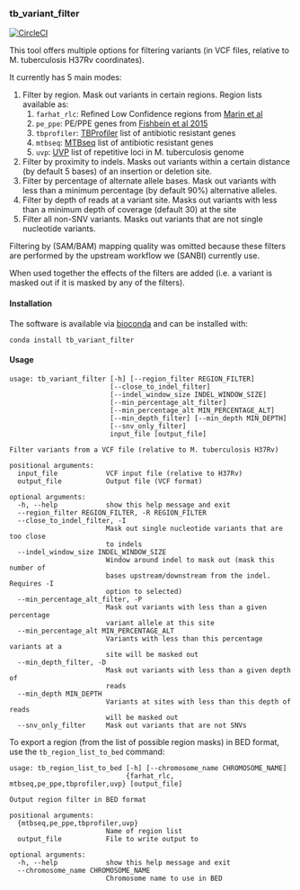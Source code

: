 ### tb_variant_filter

[![CircleCI](https://circleci.com/gh/COMBAT-TB/tb_variant_filter.svg?style=svg)](https://circleci.com/gh/COMBAT-TB/tb_variant_filter)

This tool offers multiple options for filtering variants (in VCF files, relative to M. tuberculosis H37Rv coordinates).

It currently has 5 main modes:

1. Filter by region. Mask out variants in certain regions. Region lists available as:
    1. `farhat_rlc`: Refined Low Confidence regions from [Marin et al](https://www.biorxiv.org/content/10.1101/2021.04.08.438862v1.full)
    1. `pe_ppe`: PE/PPE genes from [Fishbein et al 2015](https://onlinelibrary.wiley.com/doi/full/10.1111/mmi.12981)
    2. `tbprofiler`: [TBProfiler](http://tbdr.lshtm.ac.uk/) list of antibiotic resistant genes
    3. `mtbseq`: [MTBseq](https://github.com/ngs-fzb/MTBseq_source) list of antibiotic resistant genes
    4. `uvp`: [UVP](https://github.com/CPTR-ReSeqTB/UVP) list of repetitive loci in M. tuberculosis genome
2. Filter by proximity to indels. Masks out variants within a certain distance (by default 5 bases) of an insertion or
 deletion site.
3. Filter by percentage of alternate allele bases. Mask out variants with less than a minimum percentage 
(by default 90%) alternative alleles.
4. Filter by depth of reads at a variant site. Masks out variants with less than a minimum depth of coverage 
(default 30) at the site
5. Filter all non-SNV variants. Masks out variants that are not single nucleotide variants.

Filtering by (SAM/BAM) mapping quality was omitted because these filters are performed by the upstream 
workflow we (SANBI) currently use.
 
When used together the effects of the filters are added (i.e. a variant is masked out if it is masked by any of the filters).

#### Installation

The software is available via [bioconda](https://bioconda.github.io/) and can be installed with:

```
conda install tb_variant_filter
```

#### Usage
```
usage: tb_variant_filter [-h] [--region_filter REGION_FILTER]
                         [--close_to_indel_filter]
                         [--indel_window_size INDEL_WINDOW_SIZE]
                         [--min_percentage_alt_filter]
                         [--min_percentage_alt MIN_PERCENTAGE_ALT]
                         [--min_depth_filter] [--min_depth MIN_DEPTH]
                         [--snv_only_filter]
                         input_file [output_file]

Filter variants from a VCF file (relative to M. tuberculosis H37Rv)

positional arguments:
  input_file            VCF input file (relative to H37Rv)
  output_file           Output file (VCF format)

optional arguments:
  -h, --help            show this help message and exit
  --region_filter REGION_FILTER, -R REGION_FILTER
  --close_to_indel_filter, -I
                        Mask out single nucleotide variants that are too close
                        to indels
  --indel_window_size INDEL_WINDOW_SIZE
                        Window around indel to mask out (mask this number of
                        bases upstream/downstream from the indel. Requires -I
                        option to selected)
  --min_percentage_alt_filter, -P
                        Mask out variants with less than a given percentage
                        variant allele at this site
  --min_percentage_alt MIN_PERCENTAGE_ALT
                        Variants with less than this percentage variants at a
                        site will be masked out
  --min_depth_filter, -D
                        Mask out variants with less than a given depth of
                        reads
  --min_depth MIN_DEPTH
                        Variants at sites with less than this depth of reads
                        will be masked out
  --snv_only_filter     Mask out variants that are not SNVs
```

To export a region (from the list of possible region masks) in BED format, use the `tb_region_list_to_bed` command:


```
usage: tb_region_list_to_bed [-h] [--chromosome_name CHROMOSOME_NAME]
                             {farhat_rlc, mtbseq,pe_ppe,tbprofiler,uvp} [output_file]

Output region filter in BED format

positional arguments:
  {mtbseq,pe_ppe,tbprofiler,uvp}
                        Name of region list
  output_file           File to write output to

optional arguments:
  -h, --help            show this help message and exit
  --chromosome_name CHROMOSOME_NAME
                        Chromosome name to use in BED
```